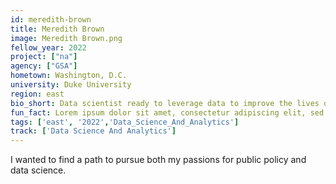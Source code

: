 ```yaml
---
id: meredith-brown
title: Meredith Brown
image: Meredith Brown.png
fellow_year: 2022
project: ["na"]
agency: ["GSA"]
hometown: Washington, D.C.
university: Duke University
region: east
bio_short: Data scientist ready to leverage data to improve the lives of all citizens. 
fun_fact: Lorem ipsum dolor sit amet, consectetur adipiscing elit, sed do eiusmod tempor incididunt ut labore et dolore magna aliqua. Ut quis nostrud laboris. nisi ut aliquip ex ea commodo consequat.
tags: ['east', '2022','Data_Science_And_Analytics']
track: ['Data Science And Analytics']
---
```


I wanted to find a path to pursue both my passions for public policy and data science.